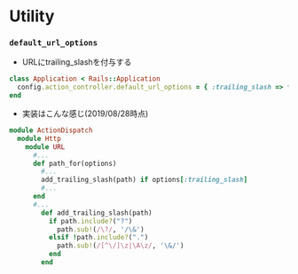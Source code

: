 # Utility
### `default_url_options`
- URLにtrailing_slashを付与する
```ruby
class Application < Rails::Application
  config.action_controller.default_url_options = { :trailing_slash => true }
end
```

- 実装はこんな感じ(2019/08/28時点)
```ruby
module ActionDispatch
  module Http
    module URL
      #...
      def path_for(options)
        #...
        add_trailing_slash(path) if options[:trailing_slash]
        #...
      end
      #...
        def add_trailing_slash(path)
          if path.include?("?")
            path.sub!(/\?/, '/\&')
          elsif !path.include?(".")
            path.sub!(/[^\/]\z|\A\z/, '\&/')
          end
        end
```
